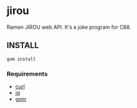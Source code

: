 jirou
================

Ramen JIROU  web API. It's a joke program for C88.


INSTALL
--------

```
gom install
```

### Requirements

* [curl](http://curl.haxx.se/)
* [jq](http://stedolan.github.io/jq/)
* [gom](https://github.com/mattn/gom)
